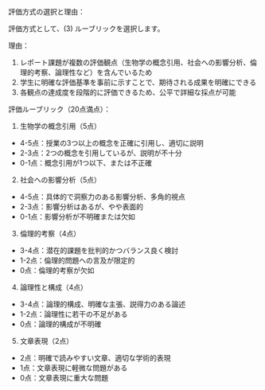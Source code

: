 評価方式の選択と理由：

評価方式として、(3) ルーブリックを選択します。

理由：
1. レポート課題が複数の評価観点（生物学の概念引用、社会への影響分析、倫理的考察、論理性など）を含んでいるため
2. 学生に明確な評価基準を事前に示すことで、期待される成果を明確にできる
3. 各観点の達成度を段階的に評価できるため、公平で詳細な採点が可能

評価ルーブリック（20点満点）：

1. 生物学の概念引用（5点）
- 4-5点：授業の3つ以上の概念を正確に引用し、適切に説明
- 2-3点：2つの概念を引用しているが、説明が不十分
- 0-1点：概念引用が1つ以下、または不正確

2. 社会への影響分析（5点）
- 4-5点：具体的で洞察力のある影響分析、多角的視点
- 2-3点：影響分析はあるが、やや表面的
- 0-1点：影響分析が不明確または欠如

3. 倫理的考察（4点）
- 3-4点：潜在的課題を批判的かつバランス良く検討
- 1-2点：倫理的問題への言及が限定的
- 0点：倫理的考察が欠如

4. 論理性と構成（4点）
- 3-4点：論理的構成、明確な主張、説得力のある論述
- 1-2点：論理性に若干の不足がある
- 0点：論理的構成が不明確

5. 文章表現（2点）
- 2点：明確で読みやすい文章、適切な学術的表現
- 1点：文章表現に軽微な問題がある
- 0点：文章表現に重大な問題